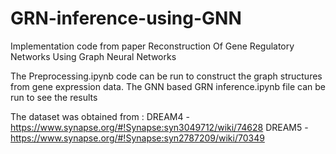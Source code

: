 # GRN-inference-using-GNN
Implementation code from paper Reconstruction Of Gene Regulatory Networks Using Graph Neural Networks

The Preprocessing.ipynb code can be run to construct the graph structures from gene expression data.
The GNN based GRN inference.ipynb file can be run to see the results


The dataset was obtained from : 
DREAM4 - https://www.synapse.org/#!Synapse:syn3049712/wiki/74628
DREAM5 - https://www.synapse.org/#!Synapse:syn2787209/wiki/70349
